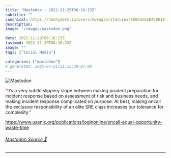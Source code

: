 ```yaml
---
title: "Mastodon - 2022-11-29T06:16:23Z"
subtitle: ""
canonical: https://hachyderm.io/users/mweagle/statuses/109425628488010727
description:
image: "/images/mastodon.png"

date: 2022-11-29T06:16:23Z
lastmod: 2022-11-29T06:16:23Z
image: ""
tags: ["Social Media"]

categories: ["mastodon"]
# generated: 2025-07-21T21:15:38-07:00
---
```

![Mastodon](/images/mastodon.png)

<p>“It’s a very subtle slippery slope between making prudent preparation for incident response based on assessment of risk and business needs, and making incident response complicated on purpose. At best, making oncall the exclusive responsibility of an elite SRE class increases our tolerance for complexity.”</p><p><a href="https://www.usenix.org/publications/loginonline/oncall-equal-opportunity-waste-time" target="_blank" rel="nofollow noopener noreferrer" translate="no"><span class="invisible">https://www.</span><span class="ellipsis">usenix.org/publications/logino</span><span class="invisible">nline/oncall-equal-opportunity-waste-time</span></a></p>


###### [Mastodon Source 🐘](https://hachyderm.io/@mweagle/109425628488010727)

___
